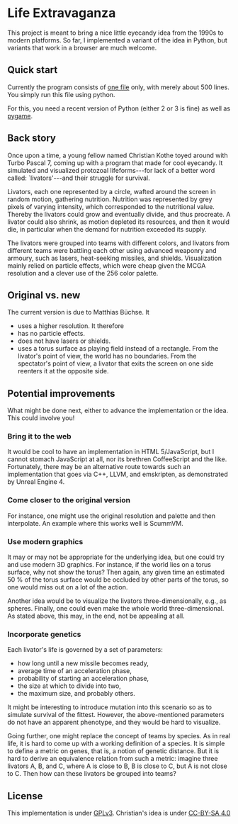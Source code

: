 # Life Extravaganza

This project is meant to bring a nice little eyecandy idea from the 1990s
to modern platforms. So far, I implemented a variant of the idea in Python,
but variants that work in a browser are much welcome.

## Quick start

Currently the program consists of [one file](game.py) only, with merely
about 500 lines. You simply run this file using python.

For this, you need a recent version of Python (either 2 or 3 is fine) as
well as [pygame](http://www.pygame.org).

## Back story

Once upon a time, a young fellow named Christian Kothe toyed around with
Turbo Pascal 7, coming up with a program that made for cool eyecandy.
It simulated and visualized protozoal lifeforms---for lack of a better
word called: `livators'---and their struggle for survival.

Livators, each one represented by a circle, wafted around the screen in
random motion, gathering nutrition. Nutrition was represented by grey pixels
of varying intensity, which corresponded to the nutritional value. Thereby
the livators could grow and eventually divide, and thus procreate. A livator
could also shrink, as motion depleted its resources, and then it would die,
in particular when the demand for nutrition exceeded its supply.

The livators were grouped into teams with different colors, and livators
from different teams were battling each other using advanced weaponry and
armoury, such as lasers, heat-seeking missiles, and shields. Visualization
mainly relied on particle effects, which were cheap given the MCGA resolution
and a clever use of the 256 color palette.

## Original vs. new

The current version is due to Matthias Büchse. It

* uses a higher resolution. It therefore
* has no particle effects.
* does not have lasers or shields.
* uses a torus surface as playing field instead of a rectangle. From the
  livator's point of view, the world has no boundaries. From the spectator's
  point of view, a livator that exits the screen on one side reenters it at
  the opposite side.

## Potential improvements

What might be done next, either to advance the implementation or the idea.
This could involve you!

### Bring it to the web

It would be cool to have an implementation in HTML 5/JavaScript, but I cannot
stomach JavaScript at all, nor its brethren CoffeeScript and the like.
Fortunately, there may be an alternative route towards such an implementation
that goes via C++, LLVM, and emskripten, as demonstrated by Unreal Engine 4.

### Come closer to the original version

For instance, one might use the original resolution and palette and then
interpolate. An example where this works well is ScummVM.

### Use modern graphics

It may or may not be appropriate for the underlying idea, but one could try and
use modern 3D graphics. For instance, if the world lies on a torus surface, why
not show the torus? Then again, any given time an estimated 50 % of the torus
surface would be occluded by other parts of the torus, so one would miss out on a
lot of the action.

Another idea would be to visualize the livators three-dimensionally, e.g., as
spheres. Finally, one could even make the whole world three-dimensional. As
stated above, this may, in the end, not be appealing at all.

### Incorporate genetics

Each livator's life is governed by a set of parameters:
* how long until a new missile becomes ready,
* average time of an acceleration phase,
* probability of starting an acceleration phase,
* the size at which to divide into two,
* the maximum size,
and probably others.

It might be interesting to introduce mutation into this scenario so as to
simulate survival of the fittest. However, the above-mentioned parameters do
not have an apparent phenotype, and they would be hard to visualize.

Going further, one might replace the concept of teams by species. As in real
life, it is hard to come up with a working definition of a species. It is simple
to define a metric on genes, that is, a notion of genetic distance. But it is
hard to derive an equivalence relation from such a metric: imagine three
livators A, B, and C, where A is close to B, B is close to C, but A is not
close to C. Then how can these livators be grouped into teams?

## License

This implementation is under [GPLv3](LICENSE). Christian's idea is under
[CC-BY-SA 4.0](http://creativecommons.org/licenses/by-sa/4.0/)
